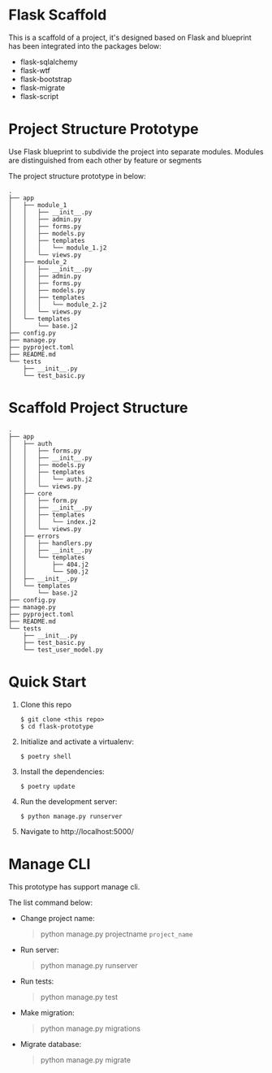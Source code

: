 # Flask Scaffold

This is a scaffold of a project, it's designed based on Flask and blueprint
has been integrated into the packages below:

- flask-sqlalchemy
- flask-wtf
- flask-bootstrap
- flask-migrate
- flask-script

# Project Structure Prototype

Use Flask blueprint to subdivide the project into separate modules.
Modules are distinguished from each other by feature or segments

The project structure prototype in below:

```
.
├── app
│   ├── module_1
│   │   ├── __init__.py
│   │   ├── admin.py
│   │   ├── forms.py
│   │   ├── models.py
│   │   ├── templates
│   │   │   └── module_1.j2
│   │   └── views.py
│   ├── module_2
│   │   ├── __init__.py
│   │   ├── admin.py
│   │   ├── forms.py
│   │   ├── models.py
│   │   ├── templates
│   │   │   └── module_2.j2
│   │   └── views.py
│   └── templates
│       └── base.j2
├── config.py
├── manage.py
├── pyproject.toml
├── README.md
└── tests
    ├── __init__.py
    └── test_basic.py
```

# Scaffold Project Structure
```
.
├── app
│   ├── auth
│   │   ├── forms.py
│   │   ├── __init__.py
│   │   ├── models.py
│   │   ├── templates
│   │   │   └── auth.j2
│   │   └── views.py
│   ├── core
│   │   ├── form.py
│   │   ├── __init__.py
│   │   ├── templates
│   │   │   └── index.j2
│   │   └── views.py
│   ├── errors
│   │   ├── handlers.py
│   │   ├── __init__.py
│   │   └── templates
│   │       ├── 404.j2
│   │       └── 500.j2
│   ├── __init__.py
│   └── templates
│       └── base.j2
├── config.py
├── manage.py
├── pyproject.toml
├── README.md
└── tests
    ├── __init__.py
    ├── test_basic.py
    └── test_user_model.py

```

# Quick Start
1. Clone this repo
    ```
    $ git clone <this repo>
    $ cd flask-prototype
    ```
2. Initialize and activate a virtualenv:
    ```
    $ poetry shell
    ```
3. Install the dependencies:
   ```
   $ poetry update
   ```
4. Run the development server:
   ```
   $ python manage.py runserver
   ```
5. Navigate to http://localhost:5000/

# Manage CLI

This prototype has support manage cli.

The list command below:

- Change project name:
    > python manage.py projectname `project_name`

- Run server:
    > python manage.py runserver

- Run tests:
    > python manage.py test

- Make migration:
    > python manage.py migrations

- Migrate database:
    > python manage.py migrate
